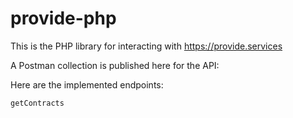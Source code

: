 # provide-php

This is the PHP library for interacting with https://provide.services

A Postman collection is published here for the API: 

Here are the implemented endpoints:

```php
getContracts
```

